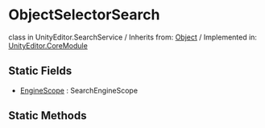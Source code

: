 # ObjectSelectorSearch
class in UnityEditor.SearchService
 / Inherits from: <a href="https://docs.unity3d.com/6000.0/Documentation/ScriptReference/Object.html">Object</a> / Implemented in: <a href="https://docs.unity3d.com/6000.0/Documentation/ScriptReference/UnityEditor.CoreModule.html">UnityEditor.CoreModule</a>

## Static Fields
- <a href="https://docs.unity3d.com/6000.0/Documentation/ScriptReference/ObjectSelectorSearch-EngineScope.html">EngineScope</a> : SearchEngineScope

## Static Methods
